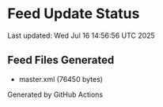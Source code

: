 # Feed Update Status
Last updated: Wed Jul 16 14:56:56 UTC 2025

## Feed Files Generated
- master.xml (76450 bytes)

Generated by GitHub Actions
